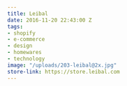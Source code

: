 ```yaml
---
title: Leibal
date: 2016-11-20 22:43:00 Z
tags:
- shopify
- e-commerce
- design
- homewares
- technology
image: "/uploads/203-leibal@2x.jpg"
store-link: https://store.leibal.com
---
```



